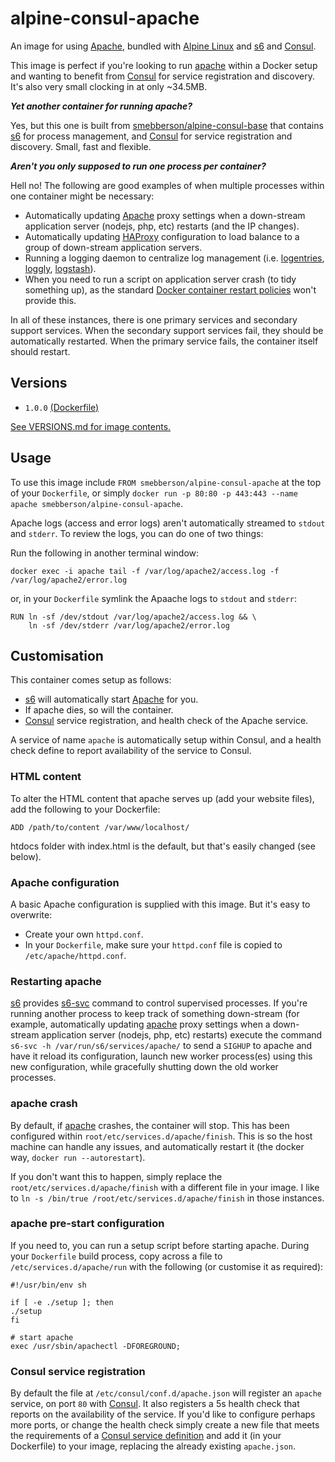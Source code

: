 alpine-consul-apache
====================

An image for using [Apache][apache], bundled with [Alpine Linux][alpinelinux] and [s6][s6] and [Consul][consul].

This image is perfect if you're looking to run [apache] within a Docker setup and wanting to benefit from [Consul][consul] for service registration and discovery. It's also very small clocking in at only ~34.5MB.

**_Yet another container for running apache?_**

Yes, but this one is built from [smebberson/alpine-consul-base][alpinebase] that contains [s6][s6] for process management, and [Consul][consul] for service registration and discovery. Small, fast and flexible.

_**Aren't you only supposed to run one process per container?**_

Hell no! The following are good examples of when multiple processes within one container might be necessary:

- Automatically updating [Apache][apache] proxy settings when a down-stream application server (nodejs, php, etc) restarts (and the IP changes).
- Automatically updating [HAProxy][haproxy] configuration to load balance to a group of down-stream application servers.
- Running a logging daemon to centralize log management (i.e. [logentries][logentries], [loggly][loggly], [logstash][logstash]).
- When you need to run a script on application server crash (to tidy something up), as the standard [Docker container restart policies][drsp] won't provide this.

In all of these instances, there is one primary services and secondary support services. When the secondary support services fail, they should be automatically restarted. When the primary service fails, the container itself should restart.

## Versions

- `1.0.0` [(Dockerfile)](https://github.com/smebberson/docker-alpine/blob/master/alpine-consul-apache/Dockerfile)

[See VERSIONS.md for image contents.](https://github.com/smebberson/docker-alpine/blob/master/alpine-consul-apache/VERSIONS.md)

## Usage

To use this image include `FROM smebberson/alpine-consul-apache` at the top of your `Dockerfile`, or simply `docker run -p 80:80 -p 443:443 --name apache smebberson/alpine-consul-apache`.

Apache logs (access and error logs) aren't automatically streamed to `stdout` and `stderr`. To review the logs, you can do one of two things:

Run the following in another terminal window:

```
docker exec -i apache tail -f /var/log/apache2/access.log -f /var/log/apache2/error.log
```

or, in your `Dockerfile` symlink the Apaache logs to `stdout` and `stderr`:

```
RUN ln -sf /dev/stdout /var/log/apache2/access.log && \
    ln -sf /dev/stderr /var/log/apache2/error.log
```

## Customisation

This container comes setup as follows:

- [s6][s6] will automatically start [Apache][apache] for you.
- If apache dies, so will the container.
- [Consul][consul] service registration, and health check of the Apache service.

A service of name `apache` is automatically setup within Consul, and a health check define to report availability of the service to Consul.

### HTML content

To alter the HTML content that apache serves up (add your website files), add the following to your Dockerfile:

```
ADD /path/to/content /var/www/localhost/
```

htdocs folder with index.html is the default, but that's easily changed (see below).

### Apache configuration

A basic Apache configuration is supplied with this image. But it's easy to overwrite:

- Create your own `httpd.conf`.
- In your `Dockerfile`, make sure your `httpd.conf` file is copied to `/etc/apache/httpd.conf`.

### Restarting apache

[s6][s6] provides [s6-svc][s6-svc] command to control supervised processes. If you're running another process to keep track of something down-stream (for example, automatically updating [apache][apache] proxy settings when a down-stream application server (nodejs, php, etc) restarts) execute the command `s6-svc -h /var/run/s6/services/apache/` to send a `SIGHUP` to apache and have it reload its configuration, launch new worker process(es) using this new configuration, while gracefully shutting down the old worker processes.

### apache crash

By default, if [apache][apache] crashes, the container will stop. This has been configured within `root/etc/services.d/apache/finish`. This is so the host machine can handle any issues, and automatically restart it (the docker way, `docker run --autorestart`).

If you don't want this to happen, simply replace the `root/etc/services.d/apache/finish` with a different file in your image. I like to `ln -s /bin/true /root/etc/services.d/apache/finish` in those instances.

### apache pre-start configuration

If you need to, you can run a setup script before starting apache. During your `Dockerfile` build process, copy across a file to `/etc/services.d/apache/run` with the following (or customise it as required):

```
#!/usr/bin/env sh

if [ -e ./setup ]; then
./setup
fi

# start apache
exec /usr/sbin/apachectl -DFOREGROUND;
```

### Consul service registration

By default the file at `/etc/consul/conf.d/apache.json` will register an `apache` service, on port `80` with [Consul][consul]. It also registers a 5s health check that reports on the availability of the service. If you'd like to configure perhaps more ports, or change the health check simply create a new file that meets the requirements of a [Consul service definition][consulservicedef] and add it (in your Dockerfile) to your image, replacing the already existing `apache.json`.

[alpinelinux]: https://www.alpinelinux.org/
[consul]: https://consul.io/
[s6]: http://www.skarnet.org/software/s6/
[s6-svc]: http://skarnet.org/software/s6/s6-svc.html
[s6-built-statically]: https://github.com/smebberson/docker-ubuntu-base/blob/master/s6/s6-build
[logentries]: https://logentries.com/
[loggly]: https://www.loggly.com/
[logstash]: http://logstash.net/
[drsp]: https://docs.docker.com/reference/commandline/cli/#restart-policies
[apache]: https://httpd.apache.org/
[haproxy]: http://www.haproxy.org/
[alpinebase]: https://registry.hub.docker.com/u/smebberson/alpine-base/
[s6]: http://www.skarnet.org/software/s6/
[dockerlogs]: https://docs.docker.com/reference/commandline/cli/#logs
[consulservicedef]: https://www.consul.io/docs/agent/services.html
